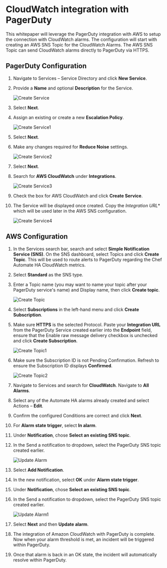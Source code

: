 # CloudWatch integration with PagerDuty

This whitepaper will leverage the PagerDuty integration with AWS to setup the connection with CloudWatch alarms. The configuration will start with creating an AWS SNS Topic for the CloudWatch Alarms.  The AWS SNS Topic can send CloudWatch alarms directly to PagerDuty via HTTPS.

## PagerDuty Configuration

1. Navigate to Services – Service Directory and click **New Service**.

1. Provide a **Name** and optional **Description** for the Service.

    ![Create Service](images/createservice-0.png)

1. Select **Next**.

1. Assign an existing or create a new **Escalation Policy**.

    ![Create Service1](images/createservice-1.png)

1. Select **Next**.

1. Make any changes required for **Reduce Noise** settings.

    ![Create Service2](images/createservice-2.png)

1. Select **Next**.

1. Search for **AWS CloudWatch** under **Integrations**.

    ![Create Service3](images/createservice-3.png)

1. Check the box for AWS CloudWatch and click **Create Service**.

1. The Service will be displayed once created.  Copy the *Integration URL** which will be used later in the AWS SNS configuration.

    ![Create Service4](images/createservice-4.png)

## AWS Configuration

1. In the Services search bar, search and select **Simple Notification Service (SNS)**. On the SNS dashboard, select Topics and click **Create Topic**. This will be used to route alerts to PagerDuty regarding the Chef Automate HA CloudWatch metrics.

1. Select **Standard** as the SNS type.

1. Enter a Topic name (you may want to name your topic after your PagerDuty service's name) and Display name, then click **Create topic**.

    ![Create Topic](images/createtopic-0.png)

1. Select **Subscriptions** in the left-hand menu and click **Create Subscription**.

1. Make sure **HTTPS** is the selected Protocol. Paste your **Integration URL** from the PagerDuty Service created earlier into the **Endpoint** field, ensure that the Enable raw message delivery checkbox is unchecked and click **Create Subscription**.

    ![Create Topic1](images/createtopic-1.png)

1. Make sure the Subscription ID is not Pending Confirmation. Refresh to ensure the Subscription ID displays **Confirmed**.

    ![Create Topic2](images/createtopic-2.png)

1. Navigate to Services and search for **CloudWatch**. Navigate to **All Alarms**.

1. Select any of the Automate HA alarms already created and select Actions – **Edit**.

1. Confirm the configured Conditions are correct and click **Next**.

1. For **Alarm state trigger**, select **In alarm**.

1. Under **Notification**, chose **Select an existing SNS topic**.

1. In the Send a notification to dropdown, select the PagerDuty SNS topic created earlier.

    ![Update Alarm](images/updatealarm-0.png)

1. Select **Add Notification**.

1. In the new notification, select **OK** under **Alarm state trigger**.

1. Under **Notification**, chose **Select an existing SNS topic**.

1. In the Send a notification to dropdown, select the PagerDuty SNS topic created earlier.

    ![Update Alarm1](images/updatealarm-1.png)

1. Select **Next** and then **Update alarm**.

1. The integration of Amazon CloudWatch with PagerDuty is complete. Now when your alarm threshold is met, an incident will be triggered within PagerDuty.

1. Once that alarm is back in an OK state, the incident will automatically resolve within PagerDuty.
